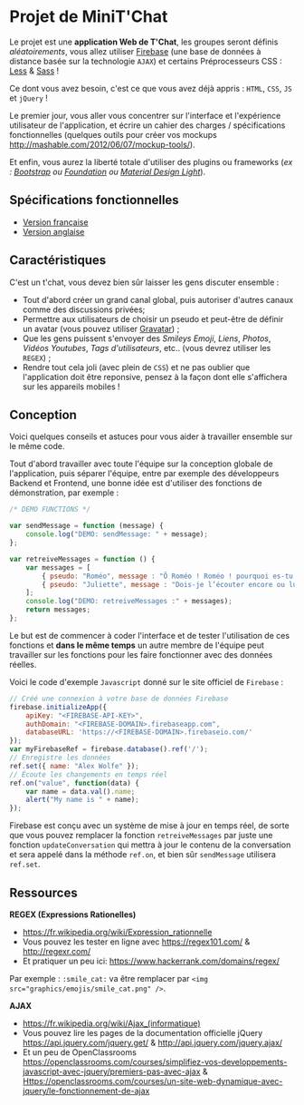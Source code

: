 # Projet de MiniT'Chat

Le projet est une **application Web de T'Chat**, les groupes seront définis _aléatoirements_, vous allez utiliser [Firebase](https://www.firebase.google.com/) (une base de données à distance basée sur la technologie `AJAX`) et certains Préprocesseurs CSS : [Less](http://lesscss.org/) & [Sass](http://sass-lang.com/) !

Ce dont vous avez besoin, c'est ce que vous avez déjà appris : `HTML`, `CSS`, `JS` et `jQuery` !

Le premier jour, vous aller vous concentrer sur l'interface et l'expérience utilisateur de l'application, et écrire un cahier des charges / spécifications fonctionnelles (quelques outils pour créer vos mockups <http://mashable.com/2012/06/07/mockup-tools/>).

Et enfin, vous aurez la liberté totale d'utiliser des plugins ou frameworks (_ex : [Bootstrap](http://getbootstrap.com/) ou [Foundation](http://foundation.zurb.com/) ou [Material Design Light](https://getmdl.io/)_).

## Spécifications fonctionnelles

* [Version française](https://docs.google.com/document/d/1ST1VZgpuEF_Qf739yo94eT_SmayzB5BYdifCaCYbIlU)
* [Version anglaise](https://docs.google.com/document/d/1T89SeKvqGPbgxmVAB4wYddXtoJqpFpFtnhowg9DJ3OA)

## Caractéristiques

C'est un t'chat, vous devez bien sûr laisser les gens discuter ensemble :

* Tout d'abord créer un grand canal global, puis autoriser d'autres canaux comme des discussions privées;
* Permettre aux utilisateurs de choisir un pseudo et peut-être de définir un avatar (vous pouvez utiliser [Gravatar](https://fr.gravatar.com/)) ;
* Que les gens puissent s'envoyer des _Smileys Emoji_, _Liens_, _Photos_, _Vidéos Youtubes_, _Tags d'utilisateurs_, etc.. (vous devrez utiliser les `REGEX`) ;
* Rendre tout cela joli (avec plein de `CSS`) et ne pas oublier que l'application doit être reponsive, pensez à la façon dont elle s'affichera sur les appareils mobiles !

## Conception

Voici quelques conseils et astuces pour vous aider à travailler ensemble sur le même code.

Tout d'abord travailler avec toute l'équipe sur la conception globale de l'application, puis séparer l'équipe, entre par exemple des développeurs Backend et Frontend, une bonne idée est d'utiliser des fonctions de démonstration, par exemple :

```javascript
/* DEMO FUNCTIONS */

var sendMessage = function (message) {
    console.log("DEMO: sendMessage: " + message);
};

var retreiveMessages = function () {
    var messages = [
        { pseudo: "Roméo", message : "Ô Roméo ! Roméo ! pourquoi es-tu Roméo ? Renie ton père et abdique ton nom ; ou, si tu ne le veux pas, jure de m’aimer, et je ne serai plus une Capulet." },
        { pseudo: "Juliette", message : "Dois-je l’écouter encore ou lui répondre ?" }
    ];
    console.log("DEMO: retreiveMessages :" + messages);
    return messages;
};
```

Le but est de commencer à coder l'interface et de tester l'utilisation de ces fonctions et **dans le même temps** un autre membre de l'équipe peut travailler sur les fonctions pour les faire fonctionner avec des données réelles.

Voici le code d'exemple `Javascript` donné sur le site officiel de `Firebase` :

```javascript
// Créé une connexion à votre base de données Firebase
firebase.initializeApp({
    apiKey: "<FIREBASE-API-KEY>",
    authDomain: "<FIREBASE-DOMAIN>.firebaseapp.com",
    databaseURL: 'https://<FIREBASE-DOMAIN>.firebaseio.com/'
});
var myFirebaseRef = firebase.database().ref('/');
// Enregistre les données
ref.set({ name: "Alex Wolfe" });
// Écoute les changements en temps réel
ref.on("value", function(data) {
    var name = data.val().name;
    alert("My name is " + name);
});
```

Firebase est conçu avec un système de mise à jour en temps réel, de sorte que vous pouvez remplacer la fonction `retreiveMessages` par juste une fonction `updateConversation` qui mettra à jour le contenu de la conversation et sera appelé dans la méthode `ref.on`, et bien sûr `sendMessage` utilisera `ref.set`.

## Ressources

**REGEX (Expressions Rationelles)**

* <https://fr.wikipedia.org/wiki/Expression_rationnelle>
* Vous pouvez les tester en ligne avec <https://regex101.com/> & <http://regexr.com/>
* Et pratiquer un peu ici: <https://www.hackerrank.com/domains/regex/>

Par exemple : `:smile_cat:` va être remplacer par `<img src="graphics/emojis/smile_cat.png" />`.

**AJAX**

* <https://fr.wikipedia.org/wiki/Ajax_(informatique)>
* Vous pouvez lire les pages de la documentation officielle jQuery <https://api.jquery.com/jquery.get/> & <http://api.jquery.com/jquery.ajax/>
* Et un peu de OpenClassrooms <https://openclassrooms.com/courses/simplifiez-vos-developpements-javascript-avec-jquery/premiers-pas-avec-ajax> & <Https://openclassrooms.com/courses/un-site-web-dynamique-avec-jquery/le-fonctionnement-de-ajax>
